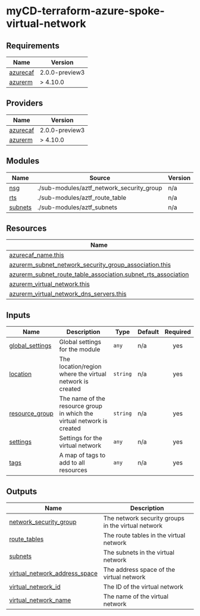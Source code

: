 # myCD-terraform-azure-spoke-virtual-network

<!-- BEGIN_TF_DOCS -->
## Requirements

| Name | Version |
|------|---------|
| <a name="requirement_azurecaf"></a> [azurecaf](#requirement\_azurecaf) | 2.0.0-preview3 |
| <a name="requirement_azurerm"></a> [azurerm](#requirement\_azurerm) | > 4.10.0 |

## Providers

| Name | Version |
|------|---------|
| <a name="provider_azurecaf"></a> [azurecaf](#provider\_azurecaf) | 2.0.0-preview3 |
| <a name="provider_azurerm"></a> [azurerm](#provider\_azurerm) | > 4.10.0 |

## Modules

| Name | Source | Version |
|------|--------|---------|
| <a name="module_nsg"></a> [nsg](#module\_nsg) | ./sub-modules/aztf_network_security_group | n/a |
| <a name="module_rts"></a> [rts](#module\_rts) | ./sub-modules/aztf_route_table | n/a |
| <a name="module_subnets"></a> [subnets](#module\_subnets) | ./sub-modules/aztf_subnets | n/a |

## Resources

| Name | Type |
|------|------|
| [azurecaf_name.this](https://registry.terraform.io/providers/aztfmod/azurecaf/2.0.0-preview3/docs/resources/name) | resource |
| [azurerm_subnet_network_security_group_association.this](https://registry.terraform.io/providers/hashicorp/azurerm/latest/docs/resources/subnet_network_security_group_association) | resource |
| [azurerm_subnet_route_table_association.subnet_rts_association](https://registry.terraform.io/providers/hashicorp/azurerm/latest/docs/resources/subnet_route_table_association) | resource |
| [azurerm_virtual_network.this](https://registry.terraform.io/providers/hashicorp/azurerm/latest/docs/resources/virtual_network) | resource |
| [azurerm_virtual_network_dns_servers.this](https://registry.terraform.io/providers/hashicorp/azurerm/latest/docs/resources/virtual_network_dns_servers) | resource |

## Inputs

| Name | Description | Type | Default | Required |
|------|-------------|------|---------|:--------:|
| <a name="input_global_settings"></a> [global\_settings](#input\_global\_settings) | Global settings for the module | `any` | n/a | yes |
| <a name="input_location"></a> [location](#input\_location) | The location/region where the virtual network is created | `string` | n/a | yes |
| <a name="input_resource_group"></a> [resource\_group](#input\_resource\_group) | The name of the resource group in which the virtual network is created | `string` | n/a | yes |
| <a name="input_settings"></a> [settings](#input\_settings) | Settings for the virtual network | `any` | n/a | yes |
| <a name="input_tags"></a> [tags](#input\_tags) | A map of tags to add to all resources | `any` | n/a | yes |

## Outputs

| Name | Description |
|------|-------------|
| <a name="output_network_security_group"></a> [network\_security\_group](#output\_network\_security\_group) | The network security groups in the virtual network |
| <a name="output_route_tables"></a> [route\_tables](#output\_route\_tables) | The route tables in the virtual network |
| <a name="output_subnets"></a> [subnets](#output\_subnets) | The subnets in the virtual network |
| <a name="output_virtual_network_address_space"></a> [virtual\_network\_address\_space](#output\_virtual\_network\_address\_space) | The address space of the virtual network |
| <a name="output_virtual_network_id"></a> [virtual\_network\_id](#output\_virtual\_network\_id) | The ID of the virtual network |
| <a name="output_virtual_network_name"></a> [virtual\_network\_name](#output\_virtual\_network\_name) | The name of the virtual network |
<!-- END_TF_DOCS -->